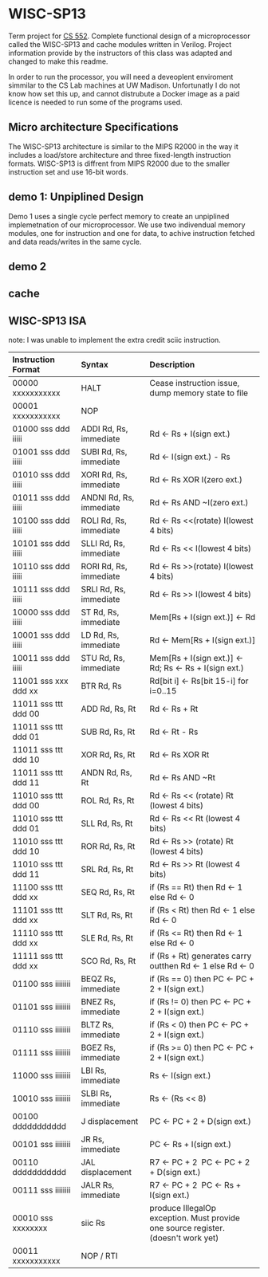 # WISC-SP13
Term project for [CS 552](http://pages.cs.wisc.edu/~karu/courses/cs552/fall2020/wiki/index.php/Main/HomePage). Complete functional design of a microprocessor called the WISC-SP13 and cache modules written in Verilog. Project information provide by the instructors of this class was adapted and changed to make this readme.

In order to run the processor, you will need a deveoplent enviroment simmilar to the CS Lab machines at UW Madison. Unfortunatly I do not know how set this up, and cannot distrubute a Docker image as a paid licence is needed to run some of the programs used.

## Micro architecture Specifications
The WISC-SP13 architecture is similar to the MIPS R2000 in the way it includes a load/store architecture and three fixed-length instruction formats. WISC-SP13 is diffrent from MIPS R2000 due to the smaller instruction set and use 16-bit words.

## demo 1: Unpiplined Design
Demo 1 uses a single cycle perfect memory to create an unpiplined implemetnation of our microprocessor. We use two indivendual memory modules, one for instruction and one for data, to achive instruction fetched and data reads/writes in the same cycle.

## demo 2

## cache

## WISC-SP13 ISA
note: I was unable to implement the extra credit sciic instruction.

| Instruction Format | Syntax | Description |
| :-- | :-- | :-- |
| 00000 xxxxxxxxxxx | HALT | Cease instruction issue, dump memory state to file |
| 00001 xxxxxxxxxxx | NOP |  |
| 01000 sss ddd iiiii | ADDI Rd, Rs, immediate | Rd <- Rs + I(sign ext.) |
| 01001 sss ddd iiiii | SUBI Rd, Rs, immediate | Rd <- I(sign ext.) - Rs |
| 01010 sss ddd iiiii | XORI Rd, Rs, immediate | Rd <- Rs XOR I(zero ext.) |
| 01011 sss ddd iiiii | ANDNI Rd, Rs, immediate | Rd <- Rs AND ~I(zero ext.) |
| 10100 sss ddd iiiii | ROLI Rd, Rs, immediate | Rd <- Rs <<(rotate) I(lowest 4 bits) |
| 10101 sss ddd iiiii | SLLI Rd, Rs, immediate | Rd <- Rs << I(lowest 4 bits) |
| 10110 sss ddd iiiii | RORI Rd, Rs, immediate | Rd <- Rs >>(rotate) I(lowest 4 bits) |
| 10111 sss ddd iiiii | SRLI Rd, Rs, immediate | Rd <- Rs >> I(lowest 4 bits) |
| 10000 sss ddd iiiii | ST Rd, Rs, immediate | Mem[Rs + I(sign ext.)] <- Rd |
| 10001 sss ddd iiiii | LD Rd, Rs, immediate | Rd <- Mem[Rs + I(sign ext.)] |
| 10011 sss ddd iiiii | STU Rd, Rs, immediate | Mem[Rs + I(sign ext.)] <- Rd; Rs <- Rs + I(sign ext.) |
| 11001 sss xxx ddd xx | BTR Rd, Rs | Rd[bit i] <- Rs[bit 15-i] for i=0..15 |
| 11011 sss ttt ddd 00 | ADD Rd, Rs, Rt | Rd <- Rs + Rt |
| 11011 sss ttt ddd 01 | SUB Rd, Rs, Rt | Rd <- Rt - Rs |
| 11011 sss ttt ddd 10 | XOR Rd, Rs, Rt | Rd <- Rs XOR Rt |
| 11011 sss ttt ddd 11 | ANDN Rd, Rs, Rt | Rd <- Rs AND ~Rt |
| 11010 sss ttt ddd 00 | ROL Rd, Rs, Rt | Rd <- Rs << (rotate) Rt (lowest 4 bits) |
| 11010 sss ttt ddd 01 | SLL Rd, Rs, Rt | Rd <- Rs << Rt (lowest 4 bits) |
| 11010 sss ttt ddd 10 | ROR Rd, Rs, Rt | Rd <- Rs >> (rotate) Rt (lowest 4 bits) |
| 11010 sss ttt ddd 11 | SRL Rd, Rs, Rt | Rd <- Rs >> Rt (lowest 4 bits) |
| 11100 sss ttt ddd xx | SEQ Rd, Rs, Rt | if (Rs == Rt) then Rd <- 1 else Rd <- 0 |
| 11101 sss ttt ddd xx | SLT Rd, Rs, Rt | if (Rs < Rt) then Rd <- 1 else Rd <- 0 |
| 11110 sss ttt ddd xx | SLE Rd, Rs, Rt | if (Rs <= Rt) then Rd <- 1 else Rd <- 0 |
| 11111 sss ttt ddd xx | SCO Rd, Rs, Rt | if (Rs + Rt) generates carry outthen Rd <- 1 else Rd <- 0 |
| 01100 sss iiiiiiii | BEQZ Rs, immediate | if (Rs == 0) then PC <- PC + 2 + I(sign ext.) |
| 01101 sss iiiiiiii | BNEZ Rs, immediate | if (Rs != 0) then PC <- PC + 2 + I(sign ext.) |
| 01110 sss iiiiiiii | BLTZ Rs, immediate | if (Rs < 0) then PC <- PC + 2 + I(sign ext.) |
| 01111 sss iiiiiiii | BGEZ Rs, immediate | if (Rs >= 0) then PC <- PC + 2 + I(sign ext.) |
| 11000 sss iiiiiiii | LBI Rs, immediate | Rs <- I(sign ext.) |
| 10010 sss iiiiiiii | SLBI Rs, immediate | Rs <- (Rs << 8) |
| 00100 ddddddddddd | J displacement| PC <- PC + 2 + D(sign ext.) |
| 00101 sss iiiiiiii | JR Rs, immediate | PC <- Rs + I(sign ext.) |
| 00110 ddddddddddd | JAL displacement | R7 <- PC + 2` `PC <- PC + 2 + D(sign ext.) |
| 00111 sss iiiiiiii | JALR Rs, immediate | R7 <- PC + 2` `PC <- Rs + I(sign ext.) |
| 00010 sss xxxxxxxx | siic Rs | produce IllegalOp exception. Must provide one source register. (doesn't work yet) |
| 00011 xxxxxxxxxxx | NOP / RTI |  |